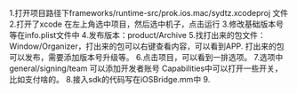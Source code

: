 1.打开项目路径下frameworks/runtime-src/prok.ios.mac/sydtz.xcodeproj 文件
2.打开了xcode  在左上角选中项目，然后选中机子，点击运行
3.修改基础版本号等在info.plist文件中
4.发布版本：product/Archive
5.找打出来的包文件：Window/Organizer，打出来的包可以右键查看内容，可以看到APP.
    打出来的包可以发布，需要添加版本号升级等。
6.点击项目，可以看到一排选项。
7.选项中general/signing/team 可以添加开发者账号
    Capabilities中可以打开一些开关，比如支付啥的。
8.接入sdk的代码写在iOSBridge.mm中
9.


